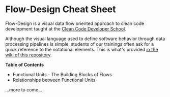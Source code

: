 # Flow-Design Cheat Sheet
Flow-Design is a visual data flow oriented approach to clean code development taught at the [Clean Code Developer School](http://ccd-school.de).

Although the visual language used to define software behavior through data processing pipelines is simple, students of our trainings often ask for a quick reference to the notational elements. This is what's provided [in the wiki of this repository](https://github.com/ccdschool/flow-design-cheatsheet/wiki).

**Table of Contents**
* Functional Units - The Building Blocks of Flows
* Relationships between Functional Units

...more to come...
